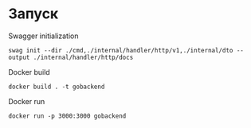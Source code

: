 # Запуск

Swagger initialization
```shell
swag init --dir ./cmd,./internal/handler/http/v1,./internal/dto --output ./internal/handler/http/docs
```

Docker build
```shell
docker build . -t gobackend
```

Docker run
```shell
docker run -p 3000:3000 gobackend
```
